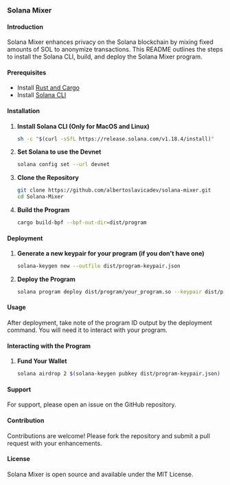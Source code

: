 ### Solana Mixer

#### Introduction
Solana Mixer enhances privacy on the Solana blockchain by mixing fixed amounts of SOL to anonymize transactions. This README outlines the steps to install the Solana CLI, build, and deploy the Solana Mixer program.

#### Prerequisites
- Install [Rust and Cargo](https://www.rust-lang.org/tools/install)
- Install [Solana CLI](https://docs.solana.com/cli/install-solana-cli-tools)

#### Installation

1. **Install Solana CLI (Only for MacOS and Linux)**
   ```bash
   sh -c "$(curl -sSfL https://release.solana.com/v1.18.4/install)"
   ```

2. **Set Solana to use the Devnet**
   ```bash
   solana config set --url devnet
   ```

3. **Clone the Repository**
   ```bash
   git clone https://github.com/albertoslavicadev/solana-mixer.git
   cd Solana-Mixer
   ```

4. **Build the Program**
   ```bash
   cargo build-bpf --bpf-out-dir=dist/program
   ```

#### Deployment

1. **Generate a new keypair for your program (if you don't have one)**
   ```bash
   solana-keygen new --outfile dist/program-keypair.json
   ```

2. **Deploy the Program**
   ```bash
   solana program deploy dist/program/your_program.so --keypair dist/program-keypair.json
   ```

#### Usage
After deployment, take note of the program ID output by the deployment command. You will need it to interact with your program.

#### Interacting with the Program
1. **Fund Your Wallet**
   ```bash
   solana airdrop 2 $(solana-keygen pubkey dist/program-keypair.json)
   ```

#### Support
For support, please open an issue on the GitHub repository.

#### Contribution
Contributions are welcome! Please fork the repository and submit a pull request with your enhancements.

#### License
Solana Mixer is open source and available under the MIT License.
